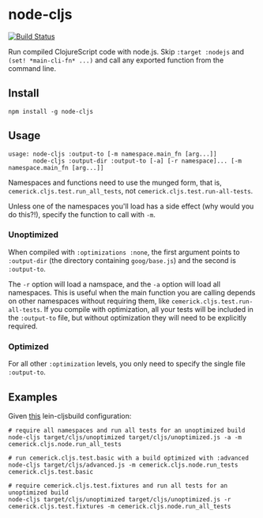 # node-cljs

[![Build Status](https://travis-ci.org/also/node-cljs.png?branch=master)](https://travis-ci.org/also/node-cljs)

Run compiled ClojureScript code with node.js. Skip `:target :nodejs` and `(set! *main-cli-fn* ...)` and call any exported function from the command line.

## Install

```
npm install -g node-cljs
```

## Usage

```
usage: node-cljs :output-to [-m namespace.main_fn [arg...]]
       node-cljs :output-dir :output-to [-a] [-r namespace]... [-m namespace.main_fn [arg...]]
```

Namespaces and functions need to use the munged form, that is, `cemerick.cljs.test.run_all_tests`, not `cemerick.cljs.test.run-all-tests`.

Unless one of the namespaces you'll load has a side effect (why would you do this?!), specify the function to call with `-m`.

### Unoptimized

When compiled with `:optimizations :none`, the first argument points to `:output-dir` (the directory containing `goog/base.js`) and the second is `:output-to`.

The `-r` option will load a namspace, and the `-a` option will load all namespaces. This is useful when the main function you are calling depends on other namespaces without requiring them, like `cemerick.cljs.test.run-all-tests`. If you compile with optimization, all your tests will be included in the `:output-to` file, but without optimization they will need to be explicitly required.

### Optimized

For all other `:optimization` levels, you only need to specify the single file `:output-to`.

## Examples

Given [this](https://github.com/also/clojurescript.test/blob/node/project.clj) lein-cljsbuild configuration:

```
# require all namespaces and run all tests for an unoptimized build
node-cljs target/cljs/unoptimized target/cljs/unoptimized.js -a -m cemerick.cljs.node.run_all_tests

# run cemerick.cljs.test.basic with a build optimized with :advanced
node-cljs target/cljs/advanced.js -m cemerick.cljs.node.run_tests cemerick.cljs.test.basic

# require cemerick.cljs.test.fixtures and run all tests for an unoptimized build
node-cljs target/cljs/unoptimized target/cljs/unoptimized.js -r cemerick.cljs.test.fixtures -m cemerick.cljs.node.run_all_tests
```
